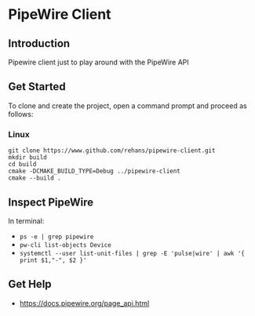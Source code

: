 # PipeWire Client

## Introduction

Pipewire client just to play around with the PipeWire API

## Get Started

To clone and create the project, open a command prompt and proceed as follows:

### Linux

```
git clone https://www.github.com/rehans/pipewire-client.git
mkdir build
cd build
cmake -DCMAKE_BUILD_TYPE=Debug ../pipewire-client
cmake --build .
```

## Inspect PipeWire

In terminal:

* `ps -e | grep pipewire`
* `pw-cli list-objects Device`
* `systemctl --user list-unit-files | grep -E 'pulse|wire' | awk '{ print $1,"-", $2 }'`

## Get Help

* https://docs.pipewire.org/page_api.html